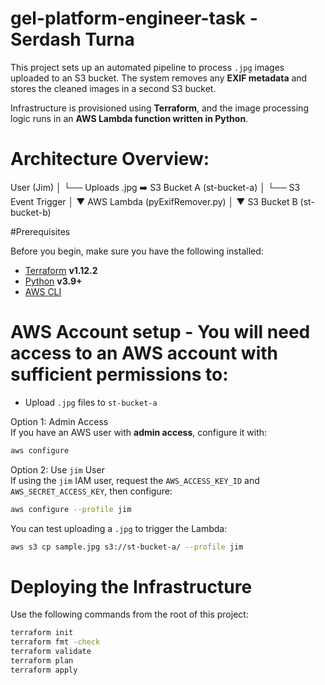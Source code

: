 # gel-platform-engineer-task - Serdash Turna


This project sets up an automated pipeline to process `.jpg` images uploaded to an S3 bucket. The system removes any **EXIF metadata** and stores the cleaned images in a second S3 bucket.

Infrastructure is provisioned using **Terraform**, and the image processing logic runs in an **AWS Lambda function written in Python**.


# Architecture Overview:

User (Jim)
   │
   └── Uploads .jpg ➡️ S3 Bucket A (st-bucket-a)
                                │
                                └── S3 Event Trigger
                                          │
                                          ▼
                             AWS Lambda (pyExifRemover.py)
                                          │
                                          ▼
                                S3 Bucket B (st-bucket-b)


#Prerequisites

Before you begin, make sure you have the following installed:

- [Terraform](https://developer.hashicorp.com/terraform/downloads) **v1.12.2**
- [Python](https://www.python.org/downloads/) **v3.9+**
- [AWS CLI](https://docs.aws.amazon.com/cli/latest/userguide/install-cliv2.html)

# AWS Account setup - You will need access to an AWS account with sufficient permissions to:

- Upload `.jpg` files to `st-bucket-a` 


Option 1: Admin Access  
If you have an AWS user with **admin access**, configure it with:

```bash
aws configure
```

Option 2: Use `jim` User  
If using the `jim` IAM user, request the `AWS_ACCESS_KEY_ID` and `AWS_SECRET_ACCESS_KEY`, then configure:

```bash
aws configure --profile jim
```

You can test uploading a `.jpg` to trigger the Lambda:

```bash
aws s3 cp sample.jpg s3://st-bucket-a/ --profile jim
```

# Deploying the Infrastructure

Use the following commands from the root of this project:

```bash
terraform init
terraform fmt -check
terraform validate
terraform plan
terraform apply
```
